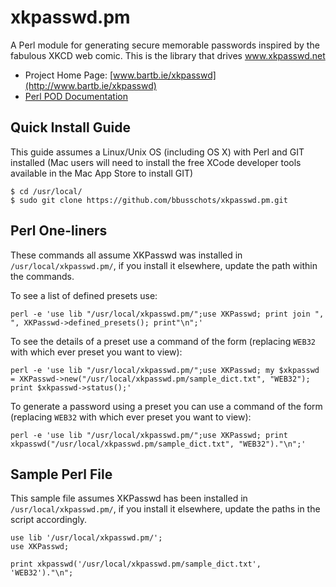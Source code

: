 xkpasswd.pm
===========

A Perl module for generating secure memorable passwords inspired by the fabulous XKCD web comic. This is the library that drives www.xkpasswd.net

* Project Home Page: [www.bartb.ie/xkpasswd](http://www.bartb.ie/xkpasswd)
* [Perl POD Documentation](http://bbusschots.github.io/xkpasswd.pm/pod.html)

Quick Install Guide
-------------------

This guide assumes a Linux/Unix OS (including OS X) with Perl and GIT installed (Mac users will need to install the free XCode developer tools available in the Mac App Store to install GIT)

    $ cd /usr/local/
    $ sudo git clone https://github.com/bbusschots/xkpasswd.pm.git
    
Perl One-liners
---------------

These commands all assume XKPasswd was installed in `/usr/local/xkpasswd.pm/`, if you install it elsewhere, update the path within the commands.

To see a list of defined presets use:

    perl -e 'use lib "/usr/local/xkpasswd.pm/";use XKPasswd; print join ", ", XKPasswd->defined_presets(); print"\n";'

To see the details of a preset use a command of the form (replacing `WEB32` with which ever preset you want to view):

    perl -e 'use lib "/usr/local/xkpasswd.pm/";use XKPasswd; my $xkpasswd = XKPasswd->new("/usr/local/xkpasswd.pm/sample_dict.txt", "WEB32"); print $xkpasswd->status();'

To generate a password using a preset you can use a command of the form (replacing `WEB32` with which ever preset you want to view):

    perl -e 'use lib "/usr/local/xkpasswd.pm/";use XKPasswd; print xkpasswd("/usr/local/xkpasswd.pm/sample_dict.txt", "WEB32")."\n";'
    
Sample Perl File
----------------

This sample file assumes XKPasswd has been installed in `/usr/local/xkpasswd.pm/`, if you install it elsewhere, update the paths in the script accordingly.

    use lib '/usr/local/xkpasswd.pm/';
    use XKPasswd;
    
    print xkpasswd('/usr/local/xkpasswd.pm/sample_dict.txt', 'WEB32')."\n";